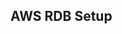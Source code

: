 ## AWS RDB Setup

[1]:http://docs.aws.amazon.com/AmazonRDS/latest/UserGuide/CHAP_SettingUp.html 
[2]:http://docs.aws.amazon.com/AmazonRDS/latest/UserGuide/CHAP_GettingStarted.CreatingConnecting.PostgreSQL.html
